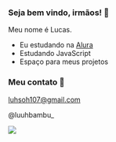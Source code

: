 ### Seja bem vindo, irmãos! 🙌

Meu nome é Lucas.

- Eu estudando na [Alura](https://www.alura.com.br)
- Estudando JavaScript
- Espaço para meus projetos

### Meu contato 📧 

luhsoh107@gmail.com

@luuhbambu_

![](https://media1.tenor.com/m/miUrdXlCMQ0AAAAd/jesus-carrying.gif)
